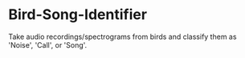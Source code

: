 # Bird-Song-Identifier
Take audio recordings/spectrograms from birds and classify them as 'Noise', 'Call', or 'Song'. 
